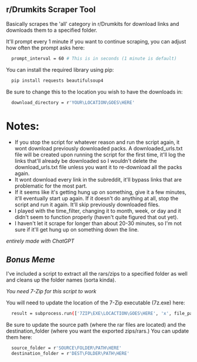 <!-- GETTING STARTED -->
## r/Drumkits Scraper Tool

Basically scrapes the 'all' category in r/Drumkits for download links and downloads them to a specified folder. 

It'll prompt every 1 minute if you want to continue scraping, you can adjust how often the prompt asks here:
```sh
  prompt_interval = 60 # This is in seconds (1 minute is default)
  ```

You can install the required library using pip:
```sh
  pip install requests beautifulsoup4
  ```

Be sure to change this to the location you wish to have the downloads in:
```sh
  download_directory = r'YOUR\LOCATION\GOES\HERE'
  ```
# Notes:

- If you stop the script for whatever reason and run the script again, it wont download previously downloaded packs. A downloaded_urls.txt file will be created upon running the script for the first time, it'll log the links that'll already be downloaded so I wouldn't delete the download_urls.txt file unless you want it to re-download all the packs again.
- It wont download every link in the subreddit, it'll bypass links that are problematic for the most part.
- If it seems like it's getting hung up on something, give it a few minutes, it'll eventually start up again. If it doesn't do anything at all, stop the script and run it again. It'll skip previously downloaded files.
- I played with the time_filter, changing it to month, week, or day and it didn't seem to function properly (haven't quite figured that out yet).
- I haven't let it scrape for longer than about 20-30 minutes, so I'm not sure if it'll get hung up on something down the line.

*entirely made with ChatGPT*

## *Bonus Meme*

I've included a script to extract all the rars/zips to a specified folder as well and cleans up the folder names (sorta kinda).

*You need 7-Zip for this script to work*

You will need to update the location of the 7-Zip executable (7z.exe) here:

```sh
  result = subprocess.run(['7ZIP\EXE\LOCACTION\GOES\HERE', 'x', file_path, f'-o{extraction_target_folder}'], check=True, text=True, capture_output=True)
  ```

Be sure to update the source path (where the rar files are located) and the destination_folder (where you want the exported zips/rars.)
You can update them here:
```sh
  source_folder = r'SOURCE\FOLDER\PATH\HERE'
  destination_folder = r'DEST\FOLDER\PATH\HERE'
  ```
